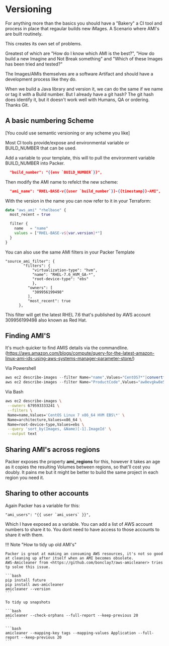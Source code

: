 # Versioning

For anything more than the basics you should have a "Bakery" a CI tool and process in place that regaular builds new iMages.
A Scenario where AMI's are built routinely.

This creates its own set of problems.

Greatest of which are "How do I know which AMI is the best?", "How do build a new Imagine and Not Break something" and "Which of these Images has been tried and tested?"

The Images/AMIs themselves are a software Artifact and should have a development process like they do.

When we build a Java library and version it, we can do the same if we name or tag it with a Build number. But I already have a git hash? The git hash does identify it, but it doesn't work well with Humans, QA or ordering. Thanks Git.

## A basic numbering Scheme

[You could use semantic versioning or any scheme you like]

Most CI tools provide/expose and environmental variable or BUILD_NUMBER that can be used.

Add a variable to your template, this will to pull the environment variable BUILD_NUMBER into Packer.

```json
  "build_number": "{{env `BUILD_NUMBER`}}",
```

Then modify the AMI name to refelct the new scheme:

```json
  "ami_name": "RHEL-BASE-v{{user `build_number`}}-{{timestamp}}-AMI",
```

With the version in the name you can now refer to it in your Terraform:

```terraform
data "aws_ami" "rhelbase" {
  most_recent = true

  filter {
    name   = "name"
    values = ["RHEL-BASE-v${var.version}*"]
  }
}
```

You can also use the same AMI filters in your Packer Template

```packer
"source_ami_filter": {
        "filters": {
            "virtualization-type": "hvm",
            "name": "RHEL-7.6_HVM_GA-*",
            "root-device-type": "ebs"
            },
          "owners": [
            "309956199498"
          ],
          "most_recent": true
      },
```

This filter will get the latest RHEL 7.6 that's published by AWS account 309956199498 also known as Red Hat.

## Finding AMI'S

It's much quicker to find AMIS details via the commandline.
(<https://aws.amazon.com/blogs/compute/query-for-the-latest-amazon-linux-ami-ids-using-aws-systems-manager-parameter-store/>)

Via Powershell

```powershell
aws ec2 describe-images --filter Name="name",Values="CentOS7*"|convertfrom-json
aws ec2 describe-images --filter Name="ProductCode",Values="aw0evgkw8e5c1q413zgy5pjce"|convertfrom-json
```

Via Bash

```Bash
aws ec2 describe-images \
 --owners 679593333241 \
 --filters \
 Name=name,Values='CentOS Linux 7 x86_64 HVM EBS\*' \
 Name=architecture,Values=x86_64 \
 Name=root-device-type,Values=ebs \
 --query 'sort_by(Images, &Name)[-1].ImageId' \
 --output text
```

## Sharing AMI's across regions

Packer exposes the property **ami_regions** for this, however it takes an age as it copies the resulting Volumes between regions, so that'll cost you doubly.
It pains me but it might be better to build the same project in each region you need it.

## Sharing to other accounts

Again Packer has a variable for this:

```packer
"ami_users": "{{ user `ami_users` }}",
```

Which I have exposed as a variable. You can add a list of AWS account numbers to share it to. You dont need to have access to those accounts to share it with them.

!!! Note "How to tidy up old AMI's"

    Packer is great at making an consuming AWS resources, it's not so good at cleaning up after itself when an AMI becomes obsolete.
    AWS-Amicleaner from <https://github.com/bonclay7/aws-amicleaner> tries tp solve this issue.

    ```bash
    pip install future
    pip install aws-amicleaner
    amicleaner --version
    ```

    To tidy up snapshots

    ```bash
    amicleaner --check-orphans --full-report --keep-previous 20
    ```

    ```bash
    amicleaner --mapping-key tags --mapping-values Application --full-report --keep-previous 20
    ```
